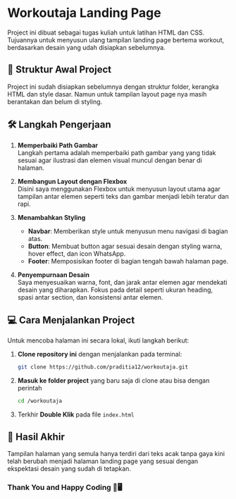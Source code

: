 # Workoutaja Landing Page

Project ini dibuat sebagai tugas kuliah untuk latihan HTML dan CSS. Tujuannya untuk menyusun ulang tampilan landing page bertema workout, berdasarkan desain yang udah disiapkan sebelumnya.

## 🚧 Struktur Awal Project

Project ini sudah disiapkan sebelumnya dengan struktur folder, kerangka HTML dan style dasar. Namun untuk tampilan layout page nya masih berantakan dan belum di styling.

## 🛠️ Langkah Pengerjaan

1. **Memperbaiki Path Gambar**  
   Langkah pertama adalah memperbaiki path gambar yang yang tidak sesuai agar ilustrasi dan elemen visual muncul dengan benar di halaman.

2. **Membangun Layout dengan Flexbox**  
   Disini saya menggunakan Flexbox untuk menyusun layout utama agar tampilan antar elemen seperti teks dan gambar menjadi lebih teratur dan rapi.

3. **Menambahkan Styling**

    - **Navbar**: Memberikan style untuk menyusun menu navigasi di bagian atas.
    - **Button**: Membuat button agar sesuai desain dengan styling warna, hover effect, dan icon WhatsApp.
    - **Footer**: Memposisikan footer di bagian tengah bawah halaman page.

4. **Penyempurnaan Desain**  
   Saya menyesuaikan warna, font, dan jarak antar elemen agar mendekati desain yang diharapkan. Fokus pada detail seperti ukuran heading, spasi antar section, dan konsistensi antar elemen.

## 💻 Cara Menjalankan Project

Untuk mencoba halaman ini secara lokal, ikuti langkah berikut:

1. **Clone repository ini** dengan menjalankan pada terminal:
    ```bash
    git clone https://github.com/praditia12/workoutaja.git
    ```
2. **Masuk ke folder project** yang baru saja di clone atau bisa dengan perintah
    ```bash
    cd /workoutaja
    ```
3. Terkhir **Double Klik** pada file `index.html`

## 🧪 Hasil Akhir

Tampilan halaman yang semula hanya terdiri dari teks acak tanpa gaya kini telah berubah menjadi halaman landing page yang sesuai dengan ekspektasi desain yang sudah di tetapkan.

### Thank You and Happy Coding 🚀🖥️
